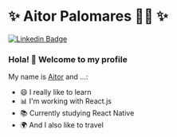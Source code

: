 # ✨ Aitor Palomares :man_technologist: ✨

[![Linkedin Badge](https://img.shields.io/badge/-LinkedIn-blue?style=flat-square&logo=Linkedin&logoColor=white)][website]

### Hola! 👋 Welcome to my profile

My name is [Aitor][website] and ...:

 - 😄 I really like to learn
 - 📊 I'm working with React.js
 - 📚 Currently studying React Native
 - 🌍 And I also like to travel



[website]: https://torian12321.github.io/
[gitUrl]: https://github.com/torian12321
[linkedinUrl]: https://ie.linkedin.com/in/aitorpalomares
